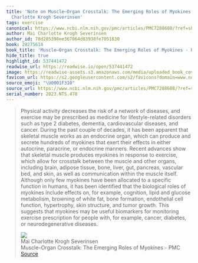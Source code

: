 ```yaml
---
title: 'Note on Muscle–Organ Crosstalk: The Emerging Roles of Myokines - PMC via Mai
  Charlotte Krogh Severinsen'
tags: exercise
canonical: https://www.ncbi.nlm.nih.gov/pmc/articles/PMC7288608/?ref=shesabeast.co
author: Mai Charlotte Krogh Severinsen
author_id: 78d285398ee367064d83938fe7051830
book: 28275614
book_title: 'Muscle–Organ Crosstalk: The Emerging Roles of Myokines - PMC'
hide_title: true
highlight_id: 537441472
readwise_url: https://readwise.io/open/537441472
image: https://readwise-assets.s3.amazonaws.com/media/uploaded_book_covers/profile_265723/pmc-card-share.jpg
favicon_url: https://s2.googleusercontent.com/s2/favicons?domain=www.ncbi.nlm.nih.gov
source_emoji: "\U0001F310"
source_url: https://www.ncbi.nlm.nih.gov/pmc/articles/PMC7288608/?ref=shesabeast.co#:~:text=Physical%20activity%20decreases,or%20neurodegenerative%20diseases.
serial_number: 2023.NTS.478
---
```

> Physical activity decreases the risk of a network of diseases, and exercise may be prescribed as medicine for lifestyle-related disorders such as type 2 diabetes, dementia, cardiovascular diseases, and cancer. During the past couple of decades, it has been apparent that skeletal muscle works as an endocrine organ, which can produce and secrete hundreds of myokines that exert their effects in either autocrine, paracrine, or endocrine manners. Recent advances show that skeletal muscle produces myokines in response to exercise, which allow for crosstalk between the muscle and other organs, including brain, adipose tissue, bone, liver, gut, pancreas, vascular bed, and skin, as well as communication within the muscle itself. Although only few myokines have been allocated to a specific function in humans, it has been identified that the biological roles of myokines include effects on, for example, cognition, lipid and glucose metabolism, browning of white fat, bone formation, endothelial cell function, hypertrophy, skin structure, and tumor growth. This suggests that myokines may be useful biomarkers for monitoring exercise prescription for people with, for example, cancer, diabetes, or neurodegenerative diseases.
> <div class="quoteback-footer"><div class="quoteback-avatar"><img class="mini-favicon" src="https://s2.googleusercontent.com/s2/favicons?domain=www.ncbi.nlm.nih.gov"></div><div class="quoteback-metadata"><div class="metadata-inner"><span style="display:none">FROM:</span><div aria-label="Mai Charlotte Krogh Severinsen" class="quoteback-author"> Mai Charlotte Krogh Severinsen</div><div aria-label="Muscle–Organ Crosstalk: The Emerging Roles of Myokines - PMC" class="quoteback-title"> Muscle–Organ Crosstalk: The Emerging Roles of Myokines - PMC</div></div></div><div class="quoteback-backlink"><a target="_blank" aria-label="go to the full text of this quotation" rel="noopener" href="https://www.ncbi.nlm.nih.gov/pmc/articles/PMC7288608/?ref=shesabeast.co#:~:text=Physical%20activity%20decreases,or%20neurodegenerative%20diseases." class="quoteback-arrow"> Source</a></div></div>